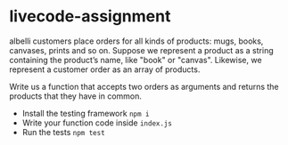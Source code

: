 # livecode-assignment

albelli customers place orders for all kinds of products: mugs, books, canvases, prints and so on.
Suppose we represent a product as a string containing the product’s name, like "book" or "canvas".
Likewise, we represent a customer order as an array of products.

Write us a function that accepts two orders as arguments and returns the products that they have in common.

* Install the testing framework `npm i`
* Write your function code inside `index.js`
* Run the tests `npm test`
